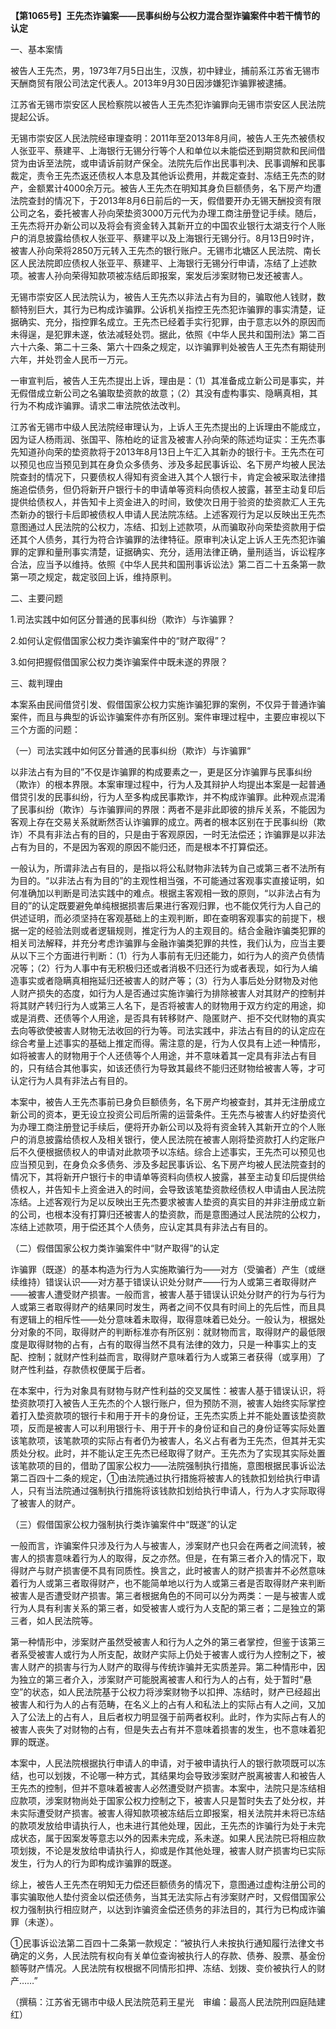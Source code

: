**【第1065号】王先杰诈骗案——民事纠纷与公权力混合型诈骗案件中若干情节的认定**

一、基本案情

被告人王先杰，男，1973年7月5日出生，汉族，初中肄业，捕前系江苏省无锡市天酬商贸有限公司法定代表人。2013年9月30日因涉嫌犯诈骗罪被逮捕。

江苏省无锡市崇安区人民检察院以被告人王先杰犯诈骗罪向无锡市崇安区人民法院提起公诉。

无锡市崇安区人民法院经审理查明：2011年至2013年8月间，被告人王先杰被债权人张亚平、蔡建平、上海银行无锡分行等个人和单位以未能偿还到期贷款和民间借贷为由诉至法院，或申请诉前财产保全。法院先后作出民事判决、民事调解和民事裁定，责令王先杰返还债权人本息及其他诉讼费用，并裁定查封、冻结王先杰的财产，金额累计4000余万元。被告人王先杰在明知其身负巨额债务，名下房产均遭法院查封的情况下，于2013年8月6日前后的一天，假借要开办无锡天酬投资有限公司之名，委托被害人孙向荣垫资3000万元代为办理工商注册登记手续。随后，王先杰将开办新公司以及将会有资金转入其新开立的中国农业银行太湖支行个人账户的消息披露给债权人张亚平、蔡建平以及上海银行无锡分行。8月13日9时许，被害人孙向荣将2850万元转入王先杰的银行账户。无锡市北塘区人民法院、南长区人民法院即应债权人张亚平、蔡建平、上海银行无锡分行申请，冻结了上述款项。被害人孙向荣得知款项被冻结后即报案，案发后涉案财物已发还被害人。

无锡市崇安区人民法院认为，被告人王先杰以非法占有为目的，骗取他人钱财，数额特别巨大，其行为已构成诈骗罪。公诉机关指控王先杰犯诈骗罪的事实清楚，证据确实、充分，指控罪名成立。王先杰已经着手实行犯罪，由于意志以外的原因而未得逞，是犯罪未遂，依法减轻处罚。据此，依照《中华人民共和国刑法》第二百六十六条、第二十三条、第六十四条之规定，以诈骗罪判处被告人王先杰有期徒刑六年，并处罚金人民币一万元。

一审宣判后，被告人王先杰提出上诉，理由是：（1）其准备成立新公司是事实，并无假借成立新公司之名骗取垫资款的故意；（2）其没有虚构事实、隐瞒真相，其行为不构成诈骗罪。请求二审法院依法改判。

江苏省无锡市中级人民法院经审理认为，上诉人王先杰提出的上诉理由不能成立，因为证人杨雨润、张国平、陈柏屹的证言及被害人孙向荣的陈述均证实：王先杰事先知道孙向荣的垫资款将于2013年8月13日上午汇入其新办的银行卡。王先杰在可以预见也应当预见到其在身负众多债务、涉及多起民事诉讼、名下房产均被人民法院查封的情况下，只要债权人得知有资金进入其个人银行卡，肯定会被采取法律措施追偿债务，但仍将新开户银行卡的申请单等资料向债权人披露，甚至主动复印后提供给债权人，并告知卡上资金进入的时间，致使次日用于验资的垫资款汇人王先杰新办的银行卡后即被债权人申请人民法院冻结。上述客观行为足以反映出王先杰意图通过人民法院的公权力，冻结、扣划上述款项，从而骗取孙向荣垫资款用于偿还其个人债务，其行为符合诈骗罪的法律特征。原审判决认定上诉人王先杰犯诈骗罪的定罪和量刑事实清楚，证据确实、充分，适用法律正确，量刑适当，诉讼程序合法，应当予以维持。依照《中华人民共和国刑事诉讼法》第二百二十五条第一款第一项之规定，裁定驳回上诉，维持原判。

二、主要问题

1.司法实践中如何区分普通的民事纠纷（欺诈）与诈骗罪？

2.如何认定假借国家公权力类诈骗案件中的“财产取得”？

3.如何把握假借国家公权力类诈骗案件中既未遂的界限？

三、裁判理由

本案系由民间借贷引发、假借国家公权力实施诈骗犯罪的案例，不仅异于普通诈骗案件，而且与典型的诉讼诈骗案件亦有所区别。案件审理过程中，主要应审视以下三个方面的问题：

（一）司法实践中如何区分普通的民事纠纷（欺诈）与诈骗罪“

以非法占有为目的”不仅是诈骗罪的构成要素之一，更是区分诈骗罪与民事纠纷（欺诈）的根本界限。本案审理过程中，行为人及其辩护人均提出本案是一起普通借贷引发的民事纠纷，行为人至多构成民事欺诈，并不构成诈骗罪。此种观点混淆了民事纠纷（欺诈）与诈骗罪间的界限：两者不是非此即彼的排斥关系，不能因为客观上存在交易关系就断然否认诈骗罪的成立。两者的根本区别在于民事纠纷（欺诈）不具有非法占有的目的，只是由于客观原因，一时无法偿还；诈骗罪是以非法占有为目的，不是因为客观的原因不能归还，而是根本不打算偿还。

一般认为，所谓非法占有目的，是指以将公私财物非法转为自己或第三者不法所有为目的。“以非法占有为目的”的主观性相当强，不可能通过客观事实直接证明，如何准确加以判断是司法实践中的难点。根据主客观相一致的原则，“以非法占有为目的”的认定既要避免单纯根据损害后果进行客观归罪，也不能仅凭行为人自己的供述证明，而必须坚持在客观基础上的主观判断，即在查明客观事实的前提下，根据一定的经验法则或者逻辑规则，推定行为人的主观目的。结合金融诈骗类犯罪的相关司法解释，并充分考虑诈骗罪与金融诈骗类犯罪的共性，我们认为，应当主要从以下三个方面进行判断：（1）行为人事前有无归还能力，如行为人的资产负债情况等；（2）行为人事中有无积极归还或者消极不归还行为或者表现，如行为人编造事实或者隐瞒真相拖延归还被害人的财产等；（3）行为人事后处分财物及对他人财产损失的态度，如行为人是否通过实施诈骗行为排除被害人对其财产的控制并将其财产转归行为人或第三人名下，是否将被害人的财物用于双方约定的用途，抑或是消费、还债等个人用途，是否具有转移财产、隐匿财产、拒不交代财物的真实去向等欲使被害人财物无法收回的行为等。司法实践中，非法占有目的的认定应在综合考量上述事实的基础上推定而得。需注意的是，行为人仅具有上述一种情形，如将被害人的财物用于个人还债等个人用途，并不意味着其一定具有非法占有目的，只有结合其他事实，如该还债行为导致其最终不能归还财物给被害人等，才可认定行为人具有非法占有目的。

本案中，被告人王先杰事前已身负巨额债务，名下房产均被查封，其并无注册成立新公司的资本，更无设立投资公司后所需的运营条件。王先杰与被害人约好垫资代为办理工商注册登记手续后，便将开办新公司以及将有资金转入其新开立的个人账户的消息披露给债权人及相关银行，使人民法院在被害人刚将垫资款打人约定账户后不久便根据债权人的申请对此款项予以冻结。综合上述事实，王先杰可以预见也应当预见到，在身负众多债务、涉及多起民事诉讼、名下房产均被人民法院查封的情况下，其将新开户银行卡的申请单等资料向债权人披露，甚至主动复印后提供给债权人，并告知卡上资金进入的时间，会导致该笔垫资款经债权人申请由人民法院冻结。上述客观行为足以反映出王先杰要求被害人垫资的真实目的并非注册成立新的公司，也根本没有打算归还被害人的垫资款，而是意图通过人民法院的公权力，冻结上述款项，用于偿还其个人债务，应认定其具有非法占有目的。

（二）假借国家公权力类诈骗案件中“财产取得”的认定

诈骗罪（既遂）的基本构造为行为人实施欺骗行为——对方（受骗者）产生（或继续维持）错误认识——对方基于错误认识处分财产——行为人或第三者取得财产——被害人遭受财产损害。一般而言，被害人基于错误认识处分财产的行为与行为人或第三者取得财产的结果同时发生，两者之间不仅具有时间上的先后性，而且具有逻辑上的相斥性——处分意味着未取得，取得意味着已处分。一般认为，根据处分对象的不同，取得财产的判断标准亦有所区别：就财物而言，取得财产的最低限度是取得财物的占有，占有的取得当然不具有法律的效力，只是一种事实上的支配、控制；就财产性利益而言，取得财产意味着行为人或第三者获得（或享用）了财产性利益，存款债权便属于后者。

在本案中，行为对象具有财物与财产性利益的交叉属性：被害人基于错误认识，将垫资款项打入被告人王先杰的个人银行账户，但为预防不测，被害人始终实际掌控着打入垫资款项的银行卡和用于开卡的身份证，王先杰实质上并不能处置该垫资款项，反而是被害人可以利用银行卡、用于开卡的身份证和自己的身份证等实际处置该笔款项，该笔款项的实际占有者仍为被害人，名义占有者为王先杰，但其并无实质处分权。此时，并不能认定王先杰已经取得了财产。王先杰为了实现其实际处置该笔款项的目的，借助了国家公权力——法院强制执行措施，意图根据民事诉讼法第二百四十二条的规定，①由法院通过执行措施将被害人的钱款扣划给执行申请人，只有当法院通过强制执行措施将该钱款扣划给执行申请人，行为人才实际取得了被害人的财产。

（三）假借国家公权力强制执行类诈骗案件中“既遂”的认定

一般而言，诈骗案件只涉及行为人与被害人，涉案财产也只会在两者之间流转，被害人的损害意味着行为人的取得，反之亦然。但是，在有第三者介入的情况下，取得财产与财产损害便不具有同质性。换言之，此时被害人的财产损害并不必然意味着行为人或第三者取得财产，也不能简单地以行为人或第三者是否取得财产来判断被害人是否遭受财产损害。第三者根据角色的不同可以分为两类：一是与被害人或行为人具有利害关系的第三者，如受被害人或行为人支配的第三者；二是独立的第三者，如人民法院等。

第一种情形中，涉案财产虽然受被害人和行为人之外的第三者掌控，但鉴于该第三者系受被害人或行为人所支配，故财产实际上仍处于被害人或行为人控制之下，被害人财产的损害与行为人财产的取得与传统诈骗并无实质差异。第二种情形中，因为独立的第三者介入，涉案财产可能脱离被害人和行为人的占有，处于暂时“悬空”的状态，如人民法院基于公权力将涉案财物予以扣押、冻结时，财产已经超出被害人和行为人的占有范畴，在名义上的占有人和私法上的实际占有人之间，又加入了公法上的占有人，且后者权力明显强于前两者权利。此时，作为实际占有人的被害人丧失了对财物的占有，但是失去占有并不意味着损害的发生，也不意味着犯罪的既遂。

本案中，人民法院根据执行申请人的申请，对于被申请执行人的银行款项既可以冻结，也可以划拨，不论哪一种方式，其结果均会导致涉案财产脱离被害人和被告人王先杰的控制，但并不意味着被害人必然遭受财产损害。本案中，法院只是冻结相应款项，涉案财物尚处于国家公权力控制之下，被害人只是暂时失去了处分权，并未实际遭受财产损害。被害人得知款项被冻结后立即报案，相关法院并未将已冻结的款项发放给申请执行人，也未进行其他处理，因此，王先杰的诈骗行为处于未完成状态，属于因案发等意志以外的因素未完成，系未遂。如果人民法院已将相应款项划拨，不论是发放给申请执行人，抑或是作其他处理，被害人财产损害均已实际发生，行为人的行为即构成诈骗罪的既遂。

综上，被告人王先杰在明知无力偿还巨额债务的情况下，意图通过虚构注册公司的事实骗取他人垫付资金以偿还债务，当其无法实际占有涉案财产时，又假借国家公权力强制执行相应财产，以达到诈骗资金偿还债务的非法目的，其行为已构成诈骗罪（未遂）。

①民事诉讼法第二百四十二条第一款规定：“被执行人未按执行通知履行法律文书确定的义务，人民法院有权向有关单位查询被执行人的存款、债券、股票、基金份额等财产情况。人民法院有权根据不同情形扣押、冻结、划拨、变价被执行人的财产……”

（撰稿：江苏省无锡市中级人民法院范莉王星光　审编：最高人民法院刑四庭陆建红）